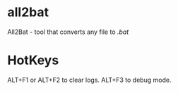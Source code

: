 # all2bat
All2Bat - tool that converts any file to *.bat*
# HotKeys
ALT+F1 or ALT+F2 to clear logs.
ALT+F3 to debug mode.
